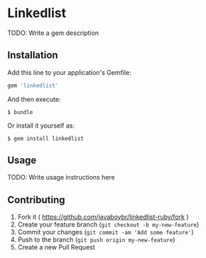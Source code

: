 # Linkedlist

TODO: Write a gem description

## Installation

Add this line to your application's Gemfile:

```ruby
gem 'linkedlist'
```

And then execute:

    $ bundle

Or install it yourself as:

    $ gem install linkedlist

## Usage

TODO: Write usage instructions here

## Contributing

1. Fork it ( https://github.com/javaboybr/linkedlist-ruby/fork )
2. Create your feature branch (`git checkout -b my-new-feature`)
3. Commit your changes (`git commit -am 'Add some feature'`)
4. Push to the branch (`git push origin my-new-feature`)
5. Create a new Pull Request
